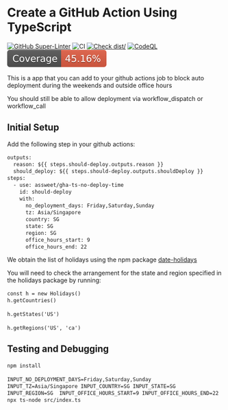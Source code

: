 # Create a GitHub Action Using TypeScript

[![GitHub Super-Linter](https://github.com/assweet/gha-ts-no-deploy-time/actions/workflows/linter.yml/badge.svg)](https://github.com/super-linter/super-linter)
![CI](https://github.com/assweet/gha-ts-no-deploy-time/actions/workflows/ci.yml/badge.svg)
[![Check dist/](https://github.com/assweet/gha-ts-no-deploy-time/actions/workflows/check-dist.yml/badge.svg)](https://github.com/assweet/gha-ts-no-deploy-time/actions/workflows/check-dist.yml)
[![CodeQL](https://github.com/assweet/gha-ts-no-deploy-time/actions/workflows/codeql-analysis.yml/badge.svg)](https://github.com/assweet/gha-ts-no-deploy-time/actions/workflows/codeql-analysis.yml)
[![Coverage](./badges/coverage.svg)](./badges/coverage.svg)

This is a app that you can add to your github actions job to block auto
deployment during the weekends and outside office hours

You should still be able to allow deployment via workflow_dispatch or
workflow_call

## Initial Setup

Add the following step in your github actions:

```
outputs:
  reason: ${{ steps.should-deploy.outputs.reason }}
  should_deploy: ${{ steps.should-deploy.outputs.shouldDeploy }}
steps:
  - use: assweet/gha-ts-no-deploy-time
    id: should-deploy
    with:
      no_deployment_days: Friday,Saturday,Sunday
      tz: Asia/Singapore
      country: SG
      state: SG
      region: SG
      office_hours_start: 9
      office_hours_end: 22
```

We obtain the list of holidays using the npm package
[date-holidays](https://www.npmjs.com/package/date-holidays)

You will need to check the arrangement for the state and region specified in the
holidays package by running:

```
const h = new Holidays()
h.getCountries()

h.getStates('US')

h.getRegions('US', 'ca')
```

## Testing and Debugging

```
npm install

INPUT_NO_DEPLOYMENT_DAYS=Friday,Saturday,Sunday INPUT_TZ=Asia/Singapore INPUT_COUNTRY=SG INPUT_STATE=SG INPUT_REGION=SG  INPUT_OFFICE_HOURS_START=9 INPUT_OFFICE_HOURS_END=22 npx ts-node src/index.ts
```
